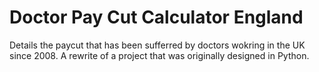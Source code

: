 # Doctor Pay Cut Calculator England
Details the paycut that has been sufferred by doctors wokring in the UK since 2008. 
A rewrite of a project that was originally designed in Python.
